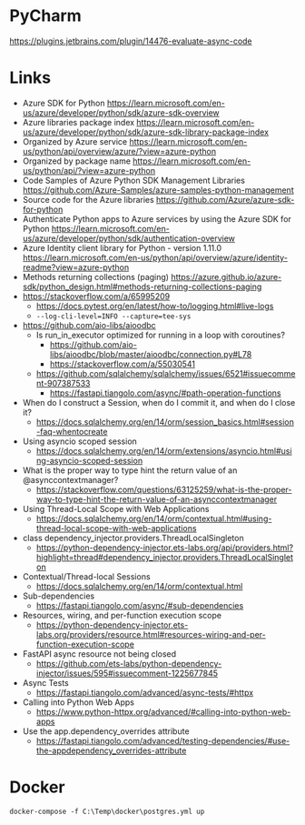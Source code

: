 # PyCharm

https://plugins.jetbrains.com/plugin/14476-evaluate-async-code

# Links

- Azure SDK for Python https://learn.microsoft.com/en-us/azure/developer/python/sdk/azure-sdk-overview
- Azure libraries package index https://learn.microsoft.com/en-us/azure/developer/python/sdk/azure-sdk-library-package-index
- Organized by Azure service https://learn.microsoft.com/en-us/python/api/overview/azure/?view=azure-python
- Organized by package name https://learn.microsoft.com/en-us/python/api/?view=azure-python
- Code Samples of Azure Python SDK Management Libraries https://github.com/Azure-Samples/azure-samples-python-management
- Source code for the Azure libraries https://github.com/Azure/azure-sdk-for-python
- Authenticate Python apps to Azure services by using the Azure SDK for Python https://learn.microsoft.com/en-us/azure/developer/python/sdk/authentication-overview
- Azure Identity client library for Python - version 1.11.0 https://learn.microsoft.com/en-us/python/api/overview/azure/identity-readme?view=azure-python
- Methods returning collections (paging) https://azure.github.io/azure-sdk/python_design.html#methods-returning-collections-paging
- https://stackoverflow.com/a/65995209
  - https://docs.pytest.org/en/latest/how-to/logging.html#live-logs 
  - `--log-cli-level=INFO --capture=tee-sys`
- https://github.com/aio-libs/aioodbc 
  - Is run_in_executor optimized for running in a loop with coroutines? 
    - https://github.com/aio-libs/aioodbc/blob/master/aioodbc/connection.py#L78
    - https://stackoverflow.com/a/55030541
  - https://github.com/sqlalchemy/sqlalchemy/issues/6521#issuecomment-907387533
    - https://fastapi.tiangolo.com/async/#path-operation-functions
- When do I construct a Session, when do I commit it, and when do I close it?
  - https://docs.sqlalchemy.org/en/14/orm/session_basics.html#session-faq-whentocreate
- Using asyncio scoped session
  - https://docs.sqlalchemy.org/en/14/orm/extensions/asyncio.html#using-asyncio-scoped-session
- What is the proper way to type hint the return value of an @asynccontextmanager?
  - https://stackoverflow.com/questions/63125259/what-is-the-proper-way-to-type-hint-the-return-value-of-an-asynccontextmanager
- Using Thread-Local Scope with Web Applications
  - https://docs.sqlalchemy.org/en/14/orm/contextual.html#using-thread-local-scope-with-web-applications
- class dependency_injector.providers.ThreadLocalSingleton
  - https://python-dependency-injector.ets-labs.org/api/providers.html?highlight=thread#dependency_injector.providers.ThreadLocalSingleton
- Contextual/Thread-local Sessions
  - https://docs.sqlalchemy.org/en/14/orm/contextual.html
- Sub-dependencies
  - https://fastapi.tiangolo.com/async/#sub-dependencies
- Resources, wiring, and per-function execution scope
  - https://python-dependency-injector.ets-labs.org/providers/resource.html#resources-wiring-and-per-function-execution-scope
- FastAPI async resource not being closed
  - https://github.com/ets-labs/python-dependency-injector/issues/595#issuecomment-1225677845
- Async Tests
  - https://fastapi.tiangolo.com/advanced/async-tests/#httpx
- Calling into Python Web Apps
  - https://www.python-httpx.org/advanced/#calling-into-python-web-apps
- Use the app.dependency_overrides attribute
  - https://fastapi.tiangolo.com/advanced/testing-dependencies/#use-the-appdependency_overrides-attribute

# Docker

`docker-compose -f C:\Temp\docker\postgres.yml up`